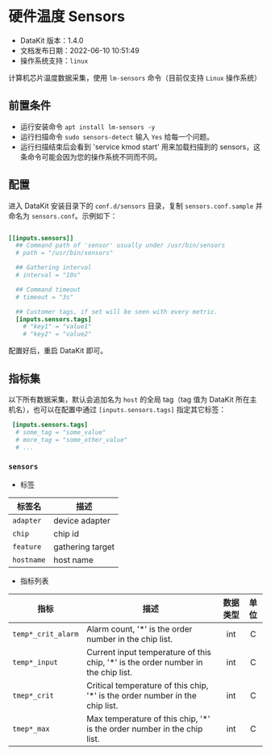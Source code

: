
# 硬件温度 Sensors

- DataKit 版本：1.4.0
- 文档发布日期：2022-06-10 10:51:49
- 操作系统支持：`linux`

计算机芯片温度数据采集，使用 `lm-sensors` 命令（目前仅支持 `Linux` 操作系统）

## 前置条件

- 运行安装命令 `apt install lm-sensors -y`
- 运行扫描命令 `sudo sensors-detect` 输入 `Yes` 给每一个问题。
- 运行扫描结束后会看到 'service kmod start' 用来加载扫描到的 sensors，这条命令可能会因为您的操作系统不同而不同。

## 配置

进入 DataKit 安装目录下的 `conf.d/sensors` 目录，复制 `sensors.conf.sample` 并命名为 `sensors.conf`。示例如下：

```toml

[[inputs.sensors]]
  ## Command path of 'sensor' usually under /usr/bin/sensors
  # path = "/usr/bin/sensors"

  ## Gathering interval
  # interval = "10s"

  ## Command timeout
  # timeout = "3s"

  ## Customer tags, if set will be seen with every metric.
  [inputs.sensors.tags]
    # "key1" = "value1"
    # "key2" = "value2"

```

配置好后，重启 DataKit 即可。

## 指标集

以下所有数据采集，默认会追加名为 `host` 的全局 tag（tag 值为 DataKit 所在主机名），也可以在配置中通过 `[inputs.sensors.tags]` 指定其它标签：

```toml
 [inputs.sensors.tags]
  # some_tag = "some_value"
  # more_tag = "some_other_value"
  # ...
```



### `sensors`

- 标签


| 标签名 | 描述    |
|  ----  | --------|
|`adapter`|device adapter|
|`chip`|chip id|
|`feature`|gathering target|
|`hostname`|host name|

- 指标列表


| 指标 | 描述| 数据类型 | 单位   |
| ---- |---- | :---:    | :----: |
|`temp*_crit_alarm`|Alarm count, '*' is the order number in the chip list.|int|C|
|`temp*_input`|Current input temperature of this chip, '*' is the order number in the chip list.|int|C|
|`tmep*_crit`|Critical temperature of this chip, '*' is the order number in the chip list.|int|C|
|`tmep*_max`|Max temperature of this chip, '*' is the order number in the chip list.|int|C|


